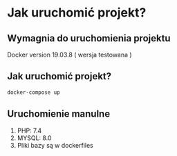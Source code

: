 # Jak uruchomić projekt?
## Wymagnia do uruchomienia projektu
Docker version 19.03.8 ( wersja testowana )
## Jak uruchomić projekt?
```bash
docker-compose up
```

## Uruchomienie manulne

1. PHP: 7.4
2. MYSQL: 8.0
3. Pliki bazy są w dockerfiles